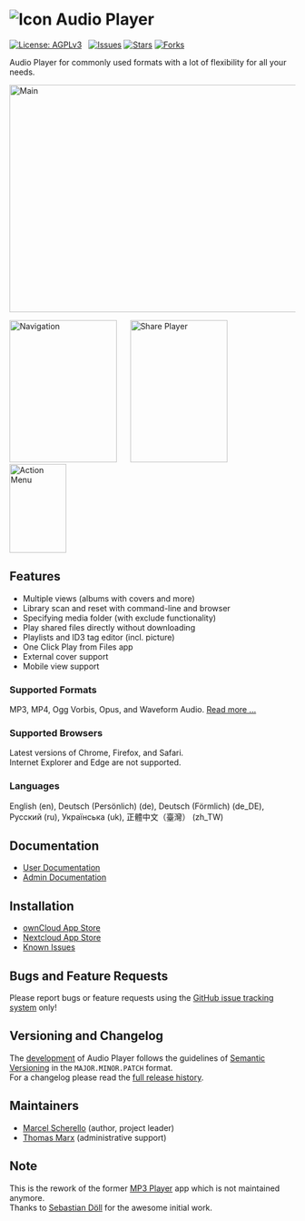 # ![Icon](https://raw.githubusercontent.com/rello/audioplayer/master/screenshots/audioplayer_icon.png) Audio Player

[![License: AGPLv3](https://img.shields.io/badge/License-AGPLv3-blue.svg)](http://www.gnu.org/licenses/agpl-3.0)   [![Issues](https://img.shields.io/github/issues/rello/audioplayer.svg)](https://github.com/rello/audioplayer/issues) [![Stars](https://img.shields.io/github/stars/rello/audioplayer.svg)](https://github.com/rello/audioplayer/stargazers) [![Forks](https://img.shields.io/github/forks/rello/audioplayer.svg)](https://github.com/rello/audioplayer/network)

Audio Player for commonly used formats with a lot of flexibility for all your needs.

<img src="https://raw.githubusercontent.com/rello/audioplayer/master/screenshots/audioplayer_main.png" alt="Main" width="599" height="400" title="Main">

<img src="https://raw.githubusercontent.com/rello/audioplayer/master/screenshots/audioplayer_lists.png" alt="Navigation" width="189" height="250" title="Navigation">     
<img src="https://raw.githubusercontent.com/rello/audioplayer/master/screenshots/audioplayer_share.png" alt="Share Player" width="171" height="250" title="Share Player">     
<img src="https://raw.githubusercontent.com/rello/audioplayer/master/screenshots/audioplayer_actions.png" alt="Action Menu" width="100" height="156" title="Action Menu">

## Features
- Multiple views (albums with covers and more)
- Library scan and reset with command-line and browser
- Specifying media folder (with exclude functionality)
- Play shared files directly without downloading
- Playlists and ID3 tag editor (incl. picture)
- One Click Play from Files app
- External cover support
- Mobile view support

### Supported Formats
MP3, MP4, Ogg Vorbis, Opus, and Waveform Audio. [Read more …](https://github.com/rello/audioplayer/wiki/audio-files-and-mime-types)

### Supported Browsers
Latest versions of Chrome, Firefox, and Safari.  
Internet Explorer and Edge are not supported.

### Languages
English (en), Deutsch (Persönlich) (de), Deutsch (Förmlich) (de_DE), Русский (ru), Українська (uk), 正體中文（臺灣） (zh_TW)

## Documentation
- [User Documentation](https://github.com/rello/audioplayer/wiki#user-documentation)
- [Admin Documentation](https://github.com/rello/audioplayer/wiki#admin-documentation)

## Installation
- [ownCloud App Store](https://apps.owncloud.com/content/show.php?content=174738)
- [Nextcloud App Store](https://apps.nextcloud.com/apps/audioplayer)
- [Known Issues](https://github.com/rello/audioplayer/wiki/installation-instructions#known-issues)

## Bugs and Feature Requests
Please report bugs or feature requests using the [GitHub issue tracking system](https://github.com/rello/audioplayer/issues) only!

## Versioning and Changelog
The [development](https://github.com/rello/audioplayer/wiki#development) of Audio Player follows the guidelines of [Semantic Versioning](http://semver.org/) in the `MAJOR.MINOR.PATCH` format.  
For a changelog please read the [full release history](https://github.com/rello/audioplayer/blob/master/CHANGELOG.md).

## Maintainers
- [Marcel Scherello](https://github.com/rello) (author, project leader)
- [Thomas Marx](https://github.com/xramsamoht) (administrative support)

## Note
This is the rework of the former [MP3 Player](https://github.com/libasys/audios) app which is not maintained anymore.  
Thanks to [Sebastian Döll](https://github.com/libasys) for the awesome initial work.
